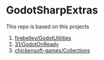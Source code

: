 # GodotSharpExtras

This repo is based on this projects
1. [firebelley/GodotUtilities](https://github.com/firebelley/GodotUtilities)
2. [31/GodotOnReady](https://github.com/31/GodotOnReady)
3. [chickensoft-games/Collections](https://github.com/chickensoft-games/Collections)